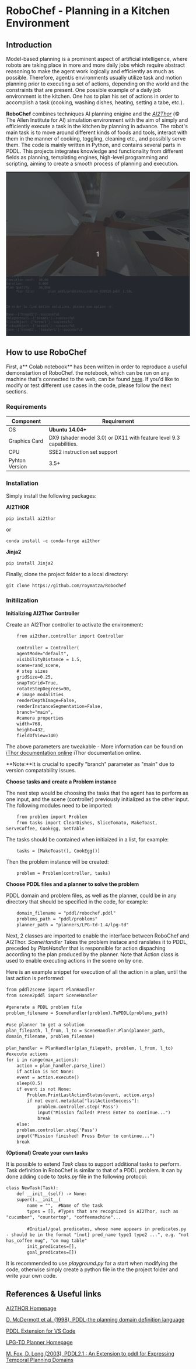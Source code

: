 # RoboChef -  Planning in a Kitchen Environment

## Introduction
Model-based planning is a prominent aspect of artificial intelligence, where robots are taking place in more and more daily jobs which require abstract reasoning to make the agent work logically and efficiently as much as possible. Therefore, agent/s environments usually utilize task and motion planning prior to executing a set of actions, depending on the world and the constraints that are present. One possible example of a daily job environment is the kitchen. One has to plan his set of actions in order to accomplish a task (cooking, washing dishes, heating, setting a tabe, etc.).

**RoboChef** combines techniques AI planning enigine and the [*AI2Thor*](https://ai2thor.allenai.org/)  (© The Allen Institute for AI) simulation environment with the aim of simply and efficiently execute a task in the kitchen by planning in advance. The robot's main task is to move around different kinds of foods and tools, interact with them in the manner of cooking, toggling, cleaning etc., and possiblly serve them.
The code is mainly written in Python, and contains several parts in PDDL. This projects integrates knowledge and functionality from different fields as planning, templating engines, high-level programming and scripting, aiming to create a smooth process of planning and execution. 

![](./report/media/demo.gif)


## How to use RoboChef

First, a** Colab notebook** has been written in order to reproduce a useful demonstartion of RoboChef.
the notebook, which can be run on any machine that's connected to the web, can be found [here](https://colab.research.google.com/drive/1ho-44hpmA01WkJTlxAuwVJ_RvlaczfwW?usp=sharing). If you'd like to modify or test different use cases in the code, please follow the next sections.

### Requirements

| Component  | Requirement  | 
|---|---|
|   OS |   **Ubuntu 14.04+**|  
|   Graphics Card|  	DX9 (shader model 3.0) or DX11 with feature level 9.3 capabilities. | 
| CPU | 	SSE2 instruction set support |
|Pyhton Version | 3.5+ |


### Installation

Simply install the following packages:

**AI2THOR**

	pip install ai2thor

or

	conda install -c conda-forge ai2thor

**Jinja2**

	pip install Jinja2

Finally, clone the project folder to a local directory:

	git clone https://github.com/roymatza/Robochef

### Initilization

**Initializing AI2Thor Controller**

Create an AI2Thor controller to activate the environment:

		from ai2thor.controller import Controller
	
		controller = Controller(
	    agentMode="default",
	    visibilityDistance = 1.5,
	    scene=rand_scene,
	    # step sizes
	    gridSize=0.25,
	    snapToGrid=True,
	    rotateStepDegrees=90,
	    # image modalities
	    renderDepthImage=False,
	    renderInstanceSegmentation=False,
	    branch="main",
	    #camera properties
	    width=768,
	    height=432,
	    fieldOfView=140)
	  
The above parameters are tweakable - More information can be found on [iThor documentation online](https://ai2thor.allenai.org/ithor/documentation) iThor documentation online.

**Note:**It is crucial to specify "branch" parameter as "main" due to version compatability issues.

**Choose tasks and create a Problem instance**

The next step would be choosing the tasks that the agent has to perform as one input, and the scene (controller) previously initialized as the other input. The following modules need to be imported:

		from problem import Problem
		from tasks import ClearDishes, SliceTomato, MakeToast, ServeCoffee, CookEgg, SetTable
		
The tasks should be contained when initiaized in a list, for example:

		tasks = [MakeToast(), CookEgg()]

Then the problem instance will be created:

		problem = Problem(controller, tasks)
		
**Choose PDDL files and a planner to solve the problem**

PDDL domain and problem files, as well as the planner, could be in any directory that should be specified in the code, for example:

		domain_filename = "pddl/robochef.pddl"
		problems_path = "pddl/problems"
		planner_path = "planners/LPG-td-1.4/lpg-td"

Next, 2 classes are imported to enable the interface between RoboChef and AI2Thor. *SceneHandler* Takes the problem instace and ranslates it to PDDL, preceded by *PlanHandler* that is responsible for action dispaching according to the plan produced by the planner. Note that Action class is used to enable executing actions in the scene on by one.

Here is an example snippet for execution of all the action in a plan, until the last action is performed:
		
	from pddl2scene import PlanHandler
	from scene2pddl import SceneHandler

	#generate a PDDL problem file
	problem_filename = SceneHandler(problem).ToPDDL(problems_path)
	
	#use planner to get a solution
	plan_filepath, l_from, l_to = SceneHandler.Plan(planner_path, domain_filename, problem_filename)
	
	plan_handler = PlanHandler(plan_filepath, problem, l_from, l_to)
	#execute actions
	for i in range(max_actions):
	    action = plan_handler.parse_line()
	    if action is not None:
		event = action.execute()
		sleep(0.5)
		if event is not None:
		    Problem.PrintLastActionStatus(event, action.args)
		    if not event.metadata["lastActionSuccess"]:
		        problem.controller.step('Pass')
		        input("Mission failed! Press Enter to continue...")
		        break
	    else:
		problem.controller.step('Pass')
		input("Mission finished! Press Enter to continue...")
		break
			
			

**(Optional) Create your own tasks**

It is possible to extend *Task* class to support additional tasks to perform. Task definition in RoboChef is similar to that of a PDDL problem. It can by done adding code to *tasks.py* file in the following protocol:

	class NewTask(Task):
	    def __init__(self) -> None:
		super().__init__(
		    name = "",	#Name of the task
		    types = [],	#Types that are recognized in AI2Thor, such as "cucumber", "countertop", "coffeemachine"...
		    
		    #Initial/goal predicates, whose name appears in predicates.py - should be in the format "[not] pred_name type1 type2 ...", e.g. "not has_coffee mug", "on mug table"
		    init_predicates=[],	
		    goal_predicates=[])
		    
		    
It is recommended to use *playground.py* for a start when modifying the code, otherwise simply create a python file in the the project folder and write your own code. 
			

## References & Useful links

[AI2THOR Homepage](https://ai2thor.allenai.org/) 

 [D. McDermott et al. (1998), PDDL-the planning domain definition language](https://homepages.inf.ed.ac.uk/mfourman/tools/propplan/pddl.pdf) 

[PDDL Extension for VS Code](https://marketplace.visualstudio.com/items?itemName=jan-dolejsi.pddl) 

[LPG-TD Planner Homepage](https://lpg.unibs.it/lpg/)

[M. Fox, D. Long (2003), PDDL2.1 : An Extension to pddl for Expressing Temporal Planning Domains](https://arxiv.org/pdf/1106.4561.pdf)












